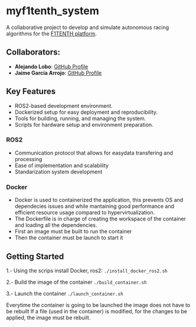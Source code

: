 # myf1tenth_system

A collaborative project to develop and simulate autonomous racing algorithms for the [F1TENTH platform](https://f1tenth.org/).

## Collaborators:
- **Alejando Lobo**: [GitHub Profile](https://github.com/aleLobo31)
- **Jaime García Arrojo**: [GitHub Profile](https://github.com/JaimeG-ELC)

  
## Key Features

- ROS2-based development environment.
- Dockerized setup for easy deployment and reproducibility.
- Tools for building, running, and managing the system.
- Scripts for hardware setup and environment preparation.


### ROS2
- Communication protocol that allows for easydata transfering and processing
- Ease of implementation and scalability
- Standarization system development

### Docker
- Docker is used to containerized the application, this prevents OS and dependecies issues and while mantaining good performance and efficient resource usage compared to hypervirtualization.
- The Dockerfile is in charge of creating the workspace of the container and loading all the dependencies.
- First an image must be built to run the container
- Then the container must be launch to start it

## Getting Started
1.- Using the scrips install Docker, ros2:
`./install_docker_ros2.sh`

2.- Build the image of the container
`./build_container.sh`

3.- Launch the container
`./launch_container.sh`

Everytime the container is going to be launched the image does not have to be rebuilt
If a file (used in the container) is modified, for the changes to be applied, the image must be rebuilt.



